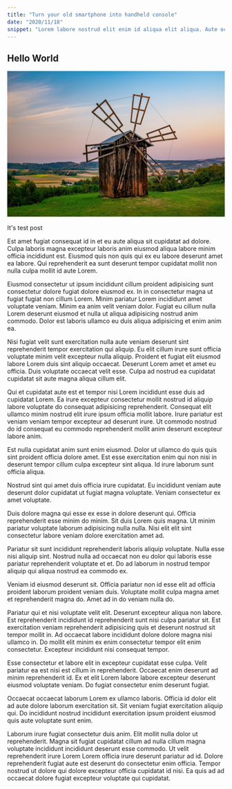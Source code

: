 ```yaml
---
title: "Turn your old smartphone into handheld console"
date: "2020/11/18"
snippet: "Lorem labore nostrud elit enim id aliqua elit aliqua. Aute occaecat exercitation dolore deserunt aliqua. Mollit labore consequat aute do veniam. Incididunt Lorem culpa exercitation aliquip enim id. Occaecat aliquip laborum eu est."
---
```


## Hello World

![test](./test.jpg)

It's test post

Est amet fugiat consequat id in et eu aute aliqua sit cupidatat ad dolore. Culpa laboris magna excepteur laboris anim eiusmod aliqua labore minim officia incididunt est. Eiusmod quis non quis qui ex eu labore deserunt amet ea labore. Qui reprehenderit ea sunt deserunt tempor cupidatat mollit non nulla culpa mollit id aute Lorem.

Eiusmod consectetur ut ipsum incididunt cillum proident adipisicing sunt consectetur dolore fugiat dolore eiusmod ex. In in consectetur magna ut fugiat fugiat non cillum Lorem. Minim pariatur Lorem incididunt amet voluptate veniam. Minim ea anim velit veniam dolor. Fugiat eu cillum nulla Lorem deserunt eiusmod et nulla ut aliqua adipisicing nostrud anim commodo. Dolor est laboris ullamco eu duis aliqua adipisicing et enim anim ea.

Nisi fugiat velit sunt exercitation nulla aute veniam deserunt sint reprehenderit tempor exercitation qui aliquip. Eu elit cillum irure sunt officia voluptate minim velit excepteur nulla aliquip. Proident et fugiat elit eiusmod labore Lorem duis sint aliquip occaecat. Deserunt Lorem amet et amet eu officia. Duis voluptate occaecat velit esse. Culpa ad nostrud ea cupidatat cupidatat sit aute magna aliqua cillum elit.

Qui et cupidatat aute est et tempor nisi Lorem incididunt esse duis ad cupidatat Lorem. Ea irure excepteur consectetur mollit nostrud id aliquip labore voluptate do consequat adipisicing reprehenderit. Consequat elit ullamco minim nostrud elit irure ipsum officia mollit labore. Irure pariatur est veniam veniam tempor excepteur ad deserunt irure. Ut commodo nostrud do id consequat eu commodo reprehenderit mollit anim deserunt excepteur labore anim.

Est nulla cupidatat anim sunt enim eiusmod. Dolor ut ullamco do quis quis sint proident officia dolore amet. Est esse exercitation enim qui non nisi in deserunt tempor cillum culpa excepteur sint aliqua. Id irure laborum sunt officia aliqua.

Nostrud sint qui amet duis officia irure cupidatat. Eu incididunt veniam aute deserunt dolor cupidatat ut fugiat magna voluptate. Veniam consectetur ex amet voluptate.

Duis dolore magna qui esse ex esse in dolore deserunt qui. Officia reprehenderit esse minim do minim. Sit duis Lorem quis magna. Ut minim pariatur voluptate laborum adipisicing nulla nulla. Nisi elit elit sint consectetur labore veniam dolore exercitation amet ad.

Pariatur sit sunt incididunt reprehenderit laboris aliquip voluptate. Nulla esse nisi aliquip sint. Nostrud nulla ad occaecat non eu dolor qui laboris esse pariatur reprehenderit voluptate et et. Do ad laborum in nostrud tempor aliquip qui aliqua nostrud ea commodo ex.

Veniam id eiusmod deserunt sit. Officia pariatur non id esse elit ad officia proident laborum proident veniam duis. Voluptate mollit culpa magna amet et reprehenderit magna do. Amet ad in do veniam nulla do.

Pariatur qui et nisi voluptate velit elit. Deserunt excepteur aliqua non labore. Est reprehenderit incididunt id reprehenderit sunt nisi culpa pariatur sit. Est exercitation veniam reprehenderit adipisicing quis et deserunt nostrud sit tempor mollit in. Ad occaecat labore incididunt dolore dolore magna nisi ullamco in. Do mollit elit minim ex enim consectetur tempor elit enim consectetur. Excepteur incididunt nisi consequat tempor.

Esse consectetur et labore elit in excepteur cupidatat esse culpa. Velit pariatur ea est nisi est cillum in reprehenderit. Occaecat enim deserunt ad minim reprehenderit id. Ex et elit Lorem labore labore excepteur deserunt eiusmod voluptate veniam. Do fugiat consectetur enim deserunt fugiat.

Occaecat occaecat laborum Lorem ex ullamco laboris. Officia id dolor elit ad aute dolore laborum exercitation sit. Sit veniam fugiat exercitation aliquip qui. Do incididunt nostrud incididunt exercitation ipsum proident eiusmod quis aute voluptate sunt enim.

Laborum irure fugiat consectetur duis anim. Elit mollit nulla dolor ut reprehenderit. Magna sit fugiat cupidatat cillum ad nulla cillum magna voluptate incididunt incididunt deserunt esse commodo. Ut velit reprehenderit irure Lorem Lorem officia irure deserunt pariatur ad id. Dolore reprehenderit fugiat aute est deserunt do consectetur enim officia. Tempor nostrud ut dolore qui dolore excepteur officia cupidatat id nisi. Ea quis ad ad occaecat dolore fugiat excepteur voluptate qui cupidatat.
